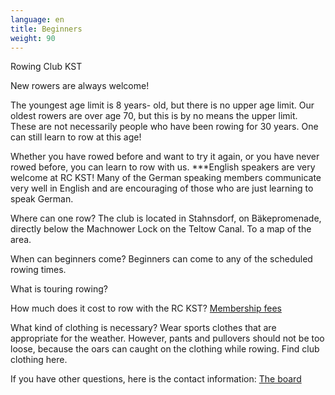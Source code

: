 ```yaml
---
language: en
title: Beginners
weight: 90
---
```



Rowing Club KST

New rowers are always welcome!

The youngest age limit is 8 years- old, but there is no upper age limit. Our oldest rowers are over age 70, but this is by no means the upper limit. These are not necessarily people who have been rowing for 30 years. One can still learn to row at this age!

Whether you have rowed before and want to try it again, or you have never rowed before, you can learn to row with us. 
***English speakers are very welcome at RC KST!  Many of the German speaking members communicate very well in English and are encouraging of those who are just learning to speak German.

Where can one row?
The club is located in Stahnsdorf, on Bäkepromenade, directly below the Machnower Lock on the Teltow Canal.  To a map of the area.

When can beginners come?
Beginners can come to any of the scheduled rowing times.

What is touring rowing?  

How much does it cost to row with the RC KST?     [Membership fees](club/anfaenger/mitgliedschaft.md)

What kind of clothing is necessary?
Wear sports clothes that are appropriate for the weather. However, pants and pullovers should not be too loose, because the oars can caught on the clothing while rowing.
Find club clothing here.

If you have other questions, here is the contact information:  [The board](club/vorstand.md)
